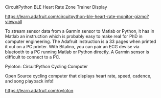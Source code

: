 
CircuitPython BLE Heart Rate Zone Trainer Display

https://learn.adafruit.com/circuitpython-ble-heart-rate-monitor-gizmo?view=all

To stream sensor data from a Garmin sensor to Matlab or Python, it has in Matlab an instruction which is probably easy to make real for PhD in computer engineering. The Adafruit instruction is a 33 pages when printed it out on a PC printer. With Bitalino, you can pair an ECG devise via bluetooth to a PC running Matlab or Python directly. A Garmin sensor is difficult to connect to a PC.



Pyloton: CircuitPython Cycling Computer

Open Source cycling computer that displays heart rate, speed, cadence, and song playback info! 

https://learn.adafruit.com/pyloton
